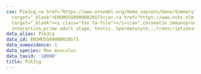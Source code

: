 ```yaml
---
csv: Pik3cg,<a href="https://www.ensembl.org/Homo_sapiens/Gene/Summary?db=core;g=ENSMUSG00000020573"
  target="_blank">ENSMUSG00000020573</a>,<a href="https://www.ncbi.nlm.nih.gov/pubmed/25450459"
  target="_blank"><i class="fas fa-file"></i></a>",chromatin immunoprecipitation assay,direct
  interaction,prime adult stage, testis, Spermatocyte,,,transcriptional regulation,
data_alias: Pik3cg
data_id: ENSMUSG00000020573
data_numevidence: 1
data_species: Mus musculus
data_taxid: '10090'
title: Pik3cg
---
```

